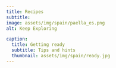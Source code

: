 ```yaml
---
title: Recipes
subtitle: 
image: assets/img/spain/paella_es.png
alt: Keep Exploring

caption:
  title: Getting ready
  subtitle: Tips and hints
  thumbnail: assets/img/spain/ready.jpg
---
```




